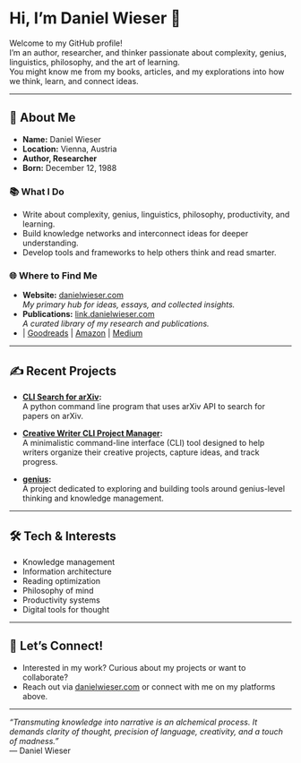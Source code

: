 # Hi, I’m Daniel Wieser 👋

Welcome to my GitHub profile!  
I’m an author, researcher, and thinker passionate about complexity, genius, linguistics, philosophy, and the art of learning.  
You might know me from my books, articles, and my explorations into how we think, learn, and connect ideas.

---

## 🚀 About Me

- **Name:** Daniel Wieser  
- **Location:** Vienna, Austria  
- **Author, Researcher**
- **Born:** December 12, 1988

### 📚 What I Do

- Write about complexity, genius, linguistics, philosophy, productivity, and learning.
- Build knowledge networks and interconnect ideas for deeper understanding.
- Develop tools and frameworks to help others think and read smarter.

### 🌐 Where to Find Me

- **Website:** [danielwieser.com](https://danielwieser.com/)  
  _My primary hub for ideas, essays, and collected insights._
- **Publications:** [link.danielwieser.com](https://link.danielwieser.com/)  
  _A curated library of my research and publications._
- | [Goodreads](https://www.goodreads.com/author/show/7503336.Daniel_Wieser) | [Amazon](https://www.amazon.com/stores/Daniel-Wieser/author/B00I46JMLA) | [Medium](https://danielwieser.medium.com/books)

---

## ✍️ Recent Projects

- **[CLI Search for arXiv](https://github.com/wieserd/cli-search-for-arXiv):**  
  A python command line program that uses arXiv API to search for papers on arXiv.

- **[Creative Writer CLI Project Manager](https://github.com/wieserd/creative_writer_cli_project_manager):**  
  A minimalistic command-line interface (CLI) tool designed to help writers organize their creative projects, capture ideas, and track progress.  

- **[genius](https://github.com/wieserd/genius):**  
  A project dedicated to exploring and building tools around genius-level thinking and knowledge management.


---

## 🛠️ Tech & Interests

- Knowledge management
- Information architecture
- Reading optimization
- Philosophy of mind
- Productivity systems
- Digital tools for thought

---

## 🙏 Let’s Connect!

- Interested in my work? Curious about my projects or want to collaborate?
- Reach out via [danielwieser.com](https://danielwieser.com/) or connect with me on my platforms above.

---

_“Transmuting knowledge into narrative is an alchemical process. It demands clarity of thought, precision of language, creativity, and a touch of madness.”_  
— Daniel Wieser
